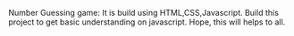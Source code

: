 Number Guessing game:
 It is build using HTML,CSS,Javascript.
 Build this project to get basic understanding on javascript.
 Hope, this will helps to all.
